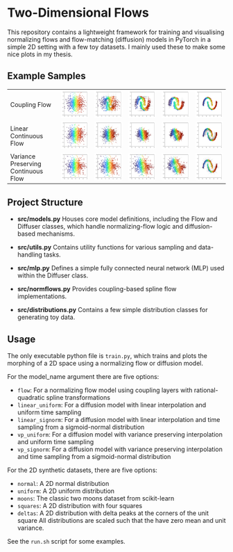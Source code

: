 # Two-Dimensional Flows

This repository contains a lightweight framework for training and visualising normalizing flows
and flow-matching (diffusion) models in PyTorch in a simple 2D setting with a few toy datasets.
I mainly used these to make some nice plots in my thesis. 

## Example Samples

|||||||
|-|-|-|-|-|-|
| Coupling Flow | ![Flow Sample 1](plots/flow_moons_normal/samples_1.png)   | ![Flow Sample 2](plots/flow_moons_normal/samples_2.png)   | ![Flow Sample 3](plots/flow_moons_normal/samples_3.png)   | ![Flow Sample 4](plots/flow_moons_normal/samples_4.png)   | ![Flow Sample 5](plots/flow_moons_normal/samples_5.png)   |
| Linear Continuous Flow| ![Diff Sample 1](plots/linear_signorm_moons_normal/samples_1.png) | ![Diff Sample 2](plots/linear_signorm_moons_normal/samples_2.png) | ![Diff Sample 3](plots/linear_signorm_moons_normal/samples_3.png) | ![Diff Sample 4](plots/linear_signorm_moons_normal/samples_4.png) | ![Diff Sample 5](plots/linear_signorm_moons_normal/samples_5.png) |
| Variance Preserving Continuous Flow| ![Diff Sample 1](plots/vp_signorm_moons_normal/samples_1.png) | ![Diff Sample 2](plots/vp_signorm_moons_normal/samples_2.png) | ![Diff Sample 3](plots/vp_signorm_moons_normal/samples_3.png) | ![Diff Sample 4](plots/vp_signorm_moons_normal/samples_4.png) | ![Diff Sample 5](plots/vp_signorm_moons_normal/samples_5.png) |

## Project Structure

- **src/models.py**
  Houses core model definitions, including the Flow and Diffuser classes, which handle
  normalizing-flow logic and diffusion-based mechanisms.

- **src/utils.py**
  Contains utility functions for various sampling and data-handling tasks.

- **src/mlp.py**
  Defines a simple fully connected neural network (MLP) used within the Diffuser class.

- **src/normflows.py**
  Provides coupling-based spline flow implementations.

- **src/distributions.py**
  Contains a few simple distribution classes for generating toy data.

## Usage

The only executable python file is `train.py`, which trains and plots the morphing of a 2D space using a normalizing flow or diffusion model.

For the model_name argument there are five options:
- `flow`: For a normalizing flow model using coupling layers with rational-quadratic spline transformations
- `linear_uniform`: For a diffusion model with linear interpolation and uniform time sampling
- `linear_signorm`: For a diffusion model with linear interpolation and time sampling from a sigmoid-normal distribution
- `vp_uniform`: For a diffusion model with variance preserving interpolation and uniform time sampling
- `vp_signorm`: For a diffusion model with variance preserving interpolation and time sampling from a sigmoid-normal distribution

For the 2D synthetic datasets, there are five options:
 - `normal`: A 2D normal distribution
 - `uniform`: A 2D uniform distribution
 - `moons`: The classic two moons dataset from scikit-learn
 - `squares`: A 2D distribution with four squares
 - `deltas`: A 2D distribution with delta peaks at the corners of the unit square
All distributions are scaled such that the have zero mean and unit variance.

See the `run.sh` script for some examples.
